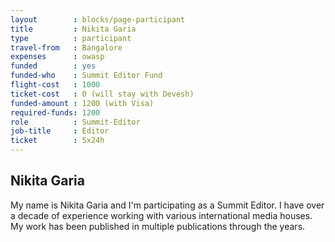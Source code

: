 ```yaml
---
layout        : blocks/page-participant
title         : Nikita Garia
type          : participant
travel-from   : Bangalore
expenses      : owasp
funded        : yes
funded-who    : Summit Editor Fund
flight-cost   : 1000
ticket-cost   : 0 (will stay with Devesh)
funded-amount : 1200 (with Visa)
required-funds: 1200
role          : Summit-Editor
job-title     : Editor
ticket        : 5x24h
---
```


## Nikita Garia

My name is Nikita Garia and I'm participating as a Summit Editor. I have over a decade of experience working with various international media houses. My work has been published in multiple publications through the years.
